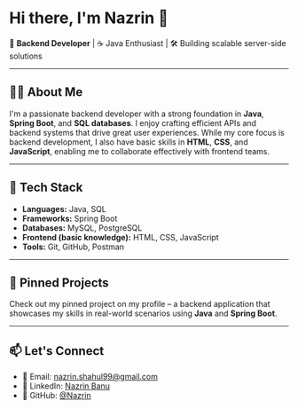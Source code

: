 # Hi there, I'm Nazrin 👋

🎯 **Backend Developer** | ☕ Java Enthusiast | 🛠️ Building scalable server-side solutions

---

## 👩‍💻 About Me

I'm a passionate backend developer with a strong foundation in **Java**, **Spring Boot**, and **SQL databases**. I enjoy crafting efficient APIs and backend systems that drive great user experiences. While my core focus is backend development, I also have basic skills in **HTML**, **CSS**, and **JavaScript**, enabling me to collaborate effectively with frontend teams.

---

## 🧰 Tech Stack

- **Languages:** Java, SQL  
- **Frameworks:** Spring Boot  
- **Databases:** MySQL, PostgreSQL  
- **Frontend (basic knowledge):** HTML, CSS, JavaScript  
- **Tools:** Git, GitHub, Postman

---

## 📌 Pinned Projects

Check out my pinned project on my profile – a backend application that showcases my skills in real-world scenarios using **Java** and **Spring Boot**.

---

## 📫 Let's Connect

- 📧 Email: [nazrin.shahul99@gmail.com](mailto:nazrin.shahul99@gmail.com)  
- 💼 LinkedIn: [Nazrin Banu](https://www.linkedin.com/in/nazrin-banu)  
- 🐙 GitHub: [@Nazrin](https://github.com/nazrinbanu)


